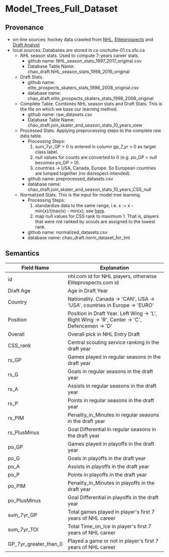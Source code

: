 # Model_Trees_Full_Dataset

## Provenance

+ on-line sources: hockey data crawled from [NHL](https://www.nhl.com/), [Eliteprospects](http://www.eliteprospects.com/) and [Draft Analyst](https://www.thedraftanalyst.com/)
+ local sources: Databases are stored in cs-oschulte-01.cs.sfu.ca
   + NHL season stats. Used to compute 7-years career stats.
     + github name: NHL_season_stats_1997_2017_original.csv
     + Database Table Name: chao_draft.NHL_season_stats_1998_2016_original
   + Draft Stats.
     + github name: elite_prospects_skaters_stats_1998_2008_original.csv
     + database name: chao_draft.elite_prospects_skaters_stats_1998_2008_original
   + Complete Table. Combines NHL season stats and Draft Stats. This is the file on which we base our learning method. 
     + github name: raw_datasets.csv
     + Database Table Name: chao_draft.join_skater_and_season_stats_10_years_view
   + Processed Stats. Applying preprocessing steps to the complete raw data table.
     + Processing Steps: 
        1. sum_7yr_GP > 0 is entered in column gp_7_yr > 0 as target class label.
        2. null values for counts are converted to 0 (e.g. po_GP = null becomes po_GP = 0).
        3. countries -> USA, Canada, Europe. So European countries are lumped together (no disrespect intended).
     + github name: preprocessed_datasets.csv
     + database name: chao_draft.join_skater_and_season_stats_10_years_CSS_null
   + Normalized Stats. This is the input for model tree learning.
     + Processing Steps:
        1. standardize data to the same range, i.e. x := x - min(x)/(max(x) - min(x), see [here](https://stats.stackexchange.com/questions/70801/how-to-normalize-data-to-0-1-range#70807).
        2. map null values for CSS rank to maximum 1. That is, players that were not ranked by scouts are assigned to the lowest rank.
     + github name: normalized_datasets.csv
     + database name: chao_draft.norm_dataset_for_lmt
  
## Semantics

Field Name| Explanation|
----------|------------|
id        | nhl.com id for NHL players, otherwise Eliteprospects.com id|
Draft Age | Age in Draft Year|
Country   | Nationality. Canada -> 'CAN', USA -> 'USA', countries in Europe -> 'EURO'|
Position  | Position in Draft Year. Left Wing -> 'L', Right Wing -> 'R', Center -> 'C', Defencemen -> 'D'| 
Overall   | Overall pick in NHL Entry Draft|
CSS_rank  | Central scouting service ranking in the draft year|
rs_GP     | Games played in regular seasons in the draft year|
rs_G      | Goals in regular seasons in the draft year|
rs_A      | Assists in regular seasons in the draft year|
rs_P      | Points in regular seasons in the draft year|
rs_PIM    | Penality_in_Minutes in regular seasons in the draft year|
rs_PlusMinus| Goal Differential in regular seasons in the draft year|
po_GP     | Games played in playoffs in the draft year|
po_G      | Goals in playoffs in the draft year|
po_A      | Assists in playoffs in the draft year|
po_P      | Points in playoffs in the draft year|
po_PIM    | Penality_in_Minutes in playoffs in the draft year|
po_PlusMinus|  Goal Differential in playoffs in the draft year|
sum_7yr_GP| Total games played in player's first 7 years of NHL career|
sum_7yr_TOI| Total Time_on_Ice in player's first 7 years of NHL career|
GP_7yr_greater_than_0| Played a game or not in player's first 7 years of NHL career|

